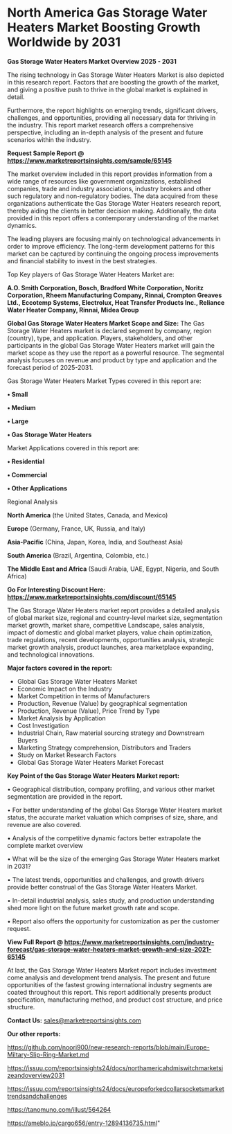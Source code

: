 # North America Gas Storage Water Heaters Market Boosting Growth Worldwide by 2031

<Strong> Gas Storage Water Heaters Market Overview 2025 - 2031</strong>

The rising technology in Gas Storage Water Heaters Market is also depicted in this research report. Factors that are boosting the growth of the market, and giving a positive push to thrive in the global market is explained in detail.

Furthermore, the report highlights on emerging trends, significant drivers, challenges, and opportunities, providing all necessary data for thriving in the industry. This report market research offers a comprehensive perspective, including an in-depth analysis of the present and future scenarios within the industry.

<strong>Request Sample Report @ <a href=https://www.marketreportsinsights.com/sample/65145>https://www.marketreportsinsights.com/sample/65145</a></strong>

The market overview included in this report provides information from a wide range of resources like government organizations, established companies, trade and industry associations, industry brokers and other such regulatory and non-regulatory bodies. The data acquired from these organizations authenticate the Gas Storage Water Heaters research report, thereby aiding the clients in better decision making. Additionally, the data provided in this report offers a contemporary understanding of the market dynamics.

The leading players are focusing mainly on technological advancements in order to improve efficiency. The long-term development patterns for this market can be captured by continuing the ongoing process improvements and financial stability to invest in the best strategies.

Top Key players of Gas Storage Water Heaters Market are:

<strong>A.O. Smith Corporation, Bosch, Bradford White Corporation, Noritz Corporation, Rheem Manufacturing Company, Rinnai, Crompton Greaves Ltd., Eccotemp Systems, Electrolux, Heat Transfer Products Inc., Reliance Water Heater Company, Rinnai, Midea Group</strong>

<strong><b>Global Gas Storage Water Heaters Market Scope and Size:</b></strong>
The Gas Storage Water Heaters market is declared segment by company, region (country), type, and application. Players, stakeholders, and other participants in the global Gas Storage Water Heaters market will gain the market scope as they use the report as a powerful resource. The segmental analysis focuses on revenue and product by type and application and the forecast period of 2025-2031.

Gas Storage Water Heaters Market Types covered in this report are:

<strong>• Small

• Medium

• Large

• Gas Storage Water Heaters</strong>

Market Applications covered in this report are:

<strong>• Residential

• Commercial

• Other Applications</strong> 

Regional Analysis

<strong>North America</strong> (the United States, Canada, and Mexico)

<strong>Europe</strong> (Germany, France, UK, Russia, and Italy)

<strong>Asia-Pacific</strong> (China, Japan, Korea, India, and Southeast Asia)

<strong>South America</strong> (Brazil, Argentina, Colombia, etc.)

<strong>The Middle East and Africa</strong> (Saudi Arabia, UAE, Egypt, Nigeria, and South Africa)

<strong>Go For Interesting Discount Here: <a href=https://www.marketreportsinsights.com/discount/65145>https://www.marketreportsinsights.com/discount/65145</a></strong>

The Gas Storage Water Heaters market report provides a detailed analysis of global market size, regional and country-level market size, segmentation market growth, market share, competitive Landscape, sales analysis, impact of domestic and global market players, value chain optimization, trade regulations, recent developments, opportunities analysis, strategic market growth analysis, product launches, area marketplace expanding, and technological innovations.

<strong><b>Major factors covered in the report:</b></strong>
<ul>
  <li>Global Gas Storage Water Heaters Market </li>
  <li>Economic Impact on the Industry</li>
  <li>Market Competition in terms of Manufacturers</li>
  <li>Production, Revenue (Value) by geographical segmentation</li>
  <li>Production, Revenue (Value), Price Trend by Type</li>
  <li>Market Analysis by Application</li>
  <li>Cost Investigation</li>
  <li>Industrial Chain, Raw material sourcing strategy and Downstream Buyers</li>
  <li>Marketing Strategy comprehension, Distributors and Traders</li>
  <li>Study on Market Research Factors</li>
  <li>Global Gas Storage Water Heaters Market Forecast</li>
</ul>

<strong><b>Key Point of the Gas Storage Water Heaters Market report:</b></strong>

• Geographical distribution, company profiling, and various other market segmentation are provided in the report.

• For better understanding of the global Gas Storage Water Heaters market status, the accurate market valuation which comprises of size, share, and revenue are also covered.

• Analysis of the competitive dynamic factors better extrapolate the complete market overview

• What will be the size of the emerging Gas Storage Water Heaters market in 2031?

• The latest trends, opportunities and challenges, and growth drivers provide better construal of the Gas Storage Water Heaters Market.

• In-detail industrial analysis, sales study, and production understanding shed more light on the future market growth rate and scope.

• Report also offers the opportunity for customization as per the customer request.

<strong><b>View Full Report @ <a href=https://www.marketreportsinsights.com/industry-forecast/gas-storage-water-heaters-market-growth-and-size-2021-65145>https://www.marketreportsinsights.com/industry-forecast/gas-storage-water-heaters-market-growth-and-size-2021-65145</a></b></strong>


At last, the Gas Storage Water Heaters Market report includes investment come analysis and development trend analysis. The present and future opportunities of the fastest growing international industry segments are coated throughout this report. This report additionally presents product specification, manufacturing method, and product cost structure, and price structure.

<strong>Contact Us:</strong>
sales@marketreportsinsights.com

<strong>Our other reports:</strong>

<a href=https://github.com/noori900/new-research-reports/blob/main/Europe-Miltary-Slip-Ring-Market.md>https://github.com/noori900/new-research-reports/blob/main/Europe-Miltary-Slip-Ring-Market.md</a>

<a href=https://issuu.com/reportsinsights24/docs/northamericahdmiswitchmarketsizeandoverview2031>https://issuu.com/reportsinsights24/docs/northamericahdmiswitchmarketsizeandoverview2031</a>

<a href=https://issuu.com/reportsinsights24/docs/europeforkedcollarsocketsmarkettrendsandchallenges>https://issuu.com/reportsinsights24/docs/europeforkedcollarsocketsmarkettrendsandchallenges</a>

<a href=https://tanomuno.com/illust/564264>https://tanomuno.com/illust/564264</a>

<a href=https://ameblo.jp/cargo656/entry-12894136735.html>https://ameblo.jp/cargo656/entry-12894136735.html</a>"
